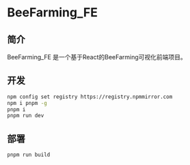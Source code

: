 # BeeFarming_FE

## 简介

BeeFarming_FE 是一个基于React的BeeFarming可视化前端项目。

## 开发

```bash
npm config set registry https://registry.npmmirror.com
npm i pnpm -g
pnpm i 
pnpm run dev
```

## 部署

```bash
pnpm run build
```
